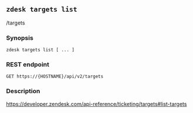 ## `zdesk targets list`

/targets

### Synopsis

    zdesk targets list [ ... ]

### REST endpoint

    GET https://{HOSTNAME}/api/v2/targets

### Description

https://developer.zendesk.com/api-reference/ticketing/targets#list-targets

